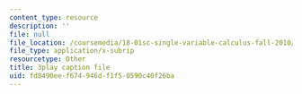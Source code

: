 ```yaml
---
content_type: resource
description: ''
file: null
file_location: /coursemedia/18-01sc-single-variable-calculus-fall-2010/fd8490eef674946df1f50590c40f26ba_TpWQlKHPyJ4.srt
file_type: application/x-subrip
resourcetype: Other
title: 3play caption file
uid: fd8490ee-f674-946d-f1f5-0590c40f26ba
---
```

